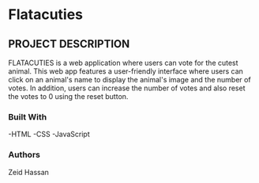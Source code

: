 # Flatacuties

## PROJECT DESCRIPTION

FLATACUTIES is a web application where users can vote for the cutest animal. This web app features a user-friendly interface where users can click on an animal's name to display the animal's image and the number of votes.
In addition, users can increase the number of votes and also reset the votes to 0 using the reset button.

### Built With
-HTML
-CSS
-JavaScript

### Authors 
Zeid Hassan
